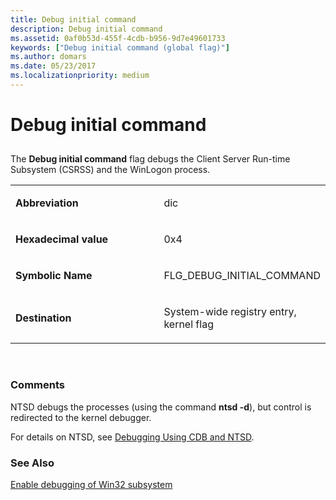 ```yaml
---
title: Debug initial command
description: Debug initial command
ms.assetid: 0af0b53d-455f-4cdb-b956-9d7e49601733
keywords: ["Debug initial command (global flag)"]
ms.author: domars
ms.date: 05/23/2017
ms.localizationpriority: medium
---
```


# Debug initial command


## <span id="ddk_debug_initial_command_dtools"></span><span id="DDK_DEBUG_INITIAL_COMMAND_DTOOLS"></span>


The **Debug initial command** flag debugs the Client Server Run-time Subsystem (CSRSS) and the WinLogon process.

<table>
<colgroup>
<col width="50%" />
<col width="50%" />
</colgroup>
<tbody>
<tr class="odd">
<td align="left"><p><strong>Abbreviation</strong></p></td>
<td align="left"><p>dic</p></td>
</tr>
<tr class="even">
<td align="left"><p><strong>Hexadecimal value</strong></p></td>
<td align="left"><p>0x4</p></td>
</tr>
<tr class="odd">
<td align="left"><p><strong>Symbolic Name</strong></p></td>
<td align="left"><p>FLG_DEBUG_INITIAL_COMMAND</p></td>
</tr>
<tr class="even">
<td align="left"><p><strong>Destination</strong></p></td>
<td align="left"><p>System-wide registry entry, kernel flag</p></td>
</tr>
</tbody>
</table>

 

### <span id="comments"></span><span id="COMMENTS"></span>Comments

NTSD debugs the processes (using the command **ntsd -d**), but control is redirected to the kernel debugger.

For details on NTSD, see [Debugging Using CDB and NTSD](debugging-using-cdb-and-ntsd.md).

### <span id="see_also"></span><span id="SEE_ALSO"></span>See Also

[Enable debugging of Win32 subsystem](enable-debugging-of-win32-subsystem.md)

 

 





